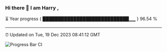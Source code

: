 ### Hi there 👋 I am Harry , 

⏳ Year progress { ████████████████████████████▁▁ } 96.54 %

---

⏰ Updated on Tue, 19 Dec 2023 08:41:12 GMT

![Progress Bar CI](https://github.com/duykhang68/duykhang68/workflows/Progress%20Bar%20CI/badge.svg)
